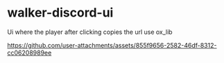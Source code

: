 # walker-discord-ui
Ui where the player after clicking copies the url
use ox_lib

https://github.com/user-attachments/assets/855f9656-2582-46df-8312-cc06208989ee

